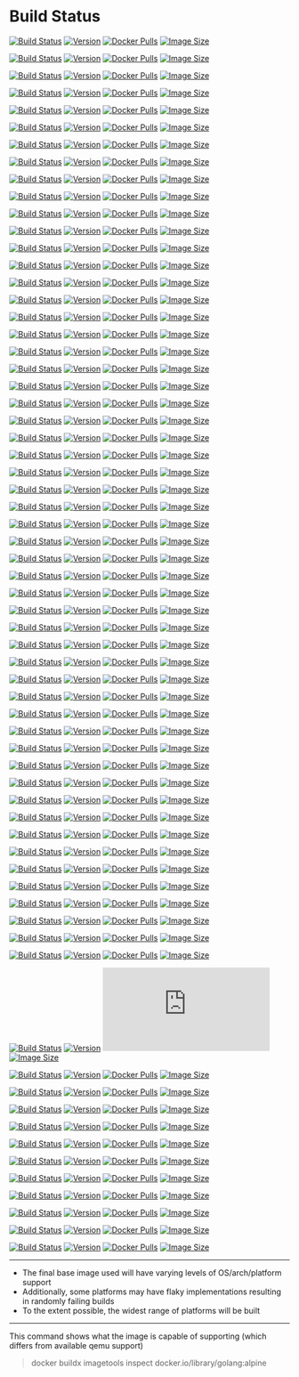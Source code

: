 
# Build Status

[![Build Status](https://github.com/jauderho/dockerfiles/workflows/age/badge.svg)](https://github.com/jauderho/dockerfiles/actions)
[![Version](https://img.shields.io/docker/v/jauderho/age/latest)](https://github.com/FiloSottile/age)
[![Docker Pulls](https://img.shields.io/docker/pulls/jauderho/age)](https://hub.docker.com/r/jauderho/age/)
[![Image Size](https://img.shields.io/docker/image-size/jauderho/age/latest)](https://hub.docker.com/r/jauderho/age/)

[![Build Status](https://github.com/jauderho/dockerfiles/workflows/ali/badge.svg)](https://github.com/jauderho/dockerfiles/actions)
[![Version](https://img.shields.io/docker/v/jauderho/ali/latest)](https://github.com/nakabonne/ali/)
[![Docker Pulls](https://img.shields.io/docker/pulls/jauderho/age)](https://hub.docker.com/r/jauderho/ali/)
[![Image Size](https://img.shields.io/docker/image-size/jauderho/ali/latest)](https://hub.docker.com/r/jauderho/ali/)

[![Build Status](https://github.com/jauderho/dockerfiles/workflows/amass/badge.svg)](https://github.com/jauderho/dockerfiles/actions)
[![Version](https://img.shields.io/docker/v/jauderho/amass/latest)](https://github.com/owasp/amass/)
[![Docker Pulls](https://img.shields.io/docker/pulls/jauderho/age)](https://hub.docker.com/r/jauderho/amass/)
[![Image Size](https://img.shields.io/docker/image-size/jauderho/amass/latest)](https://hub.docker.com/r/jauderho/amass/)

[![Build Status](https://github.com/jauderho/dockerfiles/workflows/ansible/badge.svg)](https://github.com/jauderho/dockerfiles/actions)
[![Version](https://img.shields.io/docker/v/jauderho/ansible/latest)](https://github.com/ansible/ansible/)
[![Docker Pulls](https://img.shields.io/docker/pulls/jauderho/ansible)](https://hub.docker.com/r/jauderho/ansible/)
[![Image Size](https://img.shields.io/docker/image-size/jauderho/ansible/latest)](https://hub.docker.com/r/jauderho/ansible/)

[![Build Status](https://github.com/jauderho/dockerfiles/workflows/bl3auto/badge.svg)](https://github.com/jauderho/dockerfiles/actions)
[![Version](https://img.shields.io/docker/v/jauderho/bl3auto/latest)](https://github.com/jauderho/bl3auto/)
[![Docker Pulls](https://img.shields.io/docker/pulls/jauderho/bl3auto)](https://hub.docker.com/r/jauderho/bl3auto/)
[![Image Size](https://img.shields.io/docker/image-size/jauderho/bl3auto/latest)](https://hub.docker.com/r/jauderho/bl3auto/)

[![Build Status](https://github.com/jauderho/dockerfiles/workflows/black/badge.svg)](https://github.com/jauderho/dockerfiles/actions?query=workflow%3Ablack)
[![Version](https://img.shields.io/docker/v/jauderho/black/latest)](https://github.com/psf/black)
[![Docker Pulls](https://img.shields.io/docker/pulls/jauderho/black)](https://hub.docker.com/r/jauderho/black/)
[![Image Size](https://img.shields.io/docker/image-size/jauderho/black/latest)](https://hub.docker.com/r/jauderho/black/)

[![Build Status](https://github.com/jauderho/dockerfiles/workflows/cf-warp/badge.svg)](https://github.com/jauderho/dockerfiles/actions)
[![Version](https://img.shields.io/docker/v/jauderho/cf-warp/latest)](https://github.com/jauderho/cf-warp/)
[![Docker Pulls](https://img.shields.io/docker/pulls/jauderho/cf-warp)](https://hub.docker.com/r/jauderho/cf-warp/)
[![Image Size](https://img.shields.io/docker/image-size/jauderho/cf-warp/latest)](https://hub.docker.com/r/jauderho/cf-warp/)

[![Build Status](https://github.com/jauderho/dockerfiles/workflows/cloudflared/badge.svg)](https://github.com/jauderho/dockerfiles/actions?query=workflow%3Acloudflared)
[![Version](https://img.shields.io/docker/v/jauderho/cloudflared/latest)](https://github.com/cloudflare/cloudflared)
[![Docker Pulls](https://img.shields.io/docker/pulls/jauderho/cloudflared)](https://hub.docker.com/r/jauderho/cloudflared/)
[![Image Size](https://img.shields.io/docker/image-size/jauderho/cloudflared/latest)](https://hub.docker.com/r/jauderho/cloudflared/)

[![Build Status](https://github.com/jauderho/dockerfiles/workflows/coredns/badge.svg)](https://github.com/jauderho/dockerfiles/actions?query=workflow%3Acoredns)
[![Version](https://img.shields.io/docker/v/jauderho/coredns/latest)](https://github.com/coredns/coredns)
[![Docker Pulls](https://img.shields.io/docker/pulls/jauderho/coredns)](https://hub.docker.com/r/jauderho/coredns/)
[![Image Size](https://img.shields.io/docker/image-size/jauderho/coredns/latest)](https://hub.docker.com/r/jauderho/coredns/)

[![Build Status](https://github.com/jauderho/dockerfiles/workflows/dive/badge.svg)](https://github.com/jauderho/dockerfiles/actions)
[![Version](https://img.shields.io/docker/v/jauderho/dive/latest)](https://github.com/wagoodman/dive)
[![Docker Pulls](https://img.shields.io/docker/pulls/jauderho/dive)](https://hub.docker.com/r/jauderho/dive/)
[![Image Size](https://img.shields.io/docker/image-size/jauderho/dive/latest)](https://hub.docker.com/r/jauderho/dive/)

[![Build Status](https://github.com/jauderho/dockerfiles/workflows/dnscontrol/badge.svg)](https://github.com/jauderho/dockerfiles/actions?query=workflow%3Adnscontrol)
[![Version](https://img.shields.io/docker/v/jauderho/dnscontrol/latest)](https://github.com/StackExchange/dnscontrol)
[![Docker Pulls](https://img.shields.io/docker/pulls/jauderho/dnscontrol)](https://hub.docker.com/r/jauderho/dnscontrol/)
[![Image Size](https://img.shields.io/docker/image-size/jauderho/dnscontrol/latest)](https://hub.docker.com/r/jauderho/dnscontrol/)

[![Build Status](https://github.com/jauderho/dockerfiles/workflows/dnscrypt-proxy/badge.svg)](https://github.com/jauderho/dockerfiles/actions?query=workflow%3Adnscrypt-proxy)
[![Version](https://img.shields.io/docker/v/jauderho/dnscrypt-proxy/latest)](https://github.com/DNSCrypt/dnscrypt-proxy)
[![Docker Pulls](https://img.shields.io/docker/pulls/jauderho/dnscrypt-proxy)](https://hub.docker.com/r/jauderho/dnscrypt-proxy/)
[![Image Size](https://img.shields.io/docker/image-size/jauderho/dnscrypt-proxy/latest)](https://hub.docker.com/r/jauderho/dnscrypt-proxy/)

[![Build Status](https://github.com/jauderho/dockerfiles/workflows/driftctl/badge.svg)](https://github.com/jauderho/dockerfiles/actions)
[![Version](https://img.shields.io/docker/v/jauderho/driftctl/latest)](https://github.com/cloudskiff/driftctl/)
[![Docker Pulls](https://img.shields.io/docker/pulls/jauderho/age)](https://hub.docker.com/r/jauderho/driftctl/)
[![Image Size](https://img.shields.io/docker/image-size/jauderho/driftctl/latest)](https://hub.docker.com/r/jauderho/driftctl/)

[![Build Status](https://github.com/jauderho/dockerfiles/workflows/dry/badge.svg)](https://github.com/jauderho/dockerfiles/actions)
[![Version](https://img.shields.io/docker/v/jauderho/dry/latest)](https://github.com/moncho/dry)
[![Docker Pulls](https://img.shields.io/docker/pulls/jauderho/dry)](https://hub.docker.com/r/jauderho/dry/)
[![Image Size](https://img.shields.io/docker/image-size/jauderho/dry/latest)](https://hub.docker.com/r/jauderho/dry/)

[![Build Status](https://github.com/jauderho/dockerfiles/workflows/dsq/badge.svg)](https://github.com/jauderho/dockerfiles/actions)
[![Version](https://img.shields.io/docker/v/jauderho/dsq/latest)](https://github.com/multiprocessio/dsq)
[![Docker Pulls](https://img.shields.io/docker/pulls/jauderho/dsq)](https://hub.docker.com/r/jauderho/dsq/)
[![Image Size](https://img.shields.io/docker/image-size/jauderho/dsq/latest)](https://hub.docker.com/r/jauderho/dsq/)

[![Build Status](https://github.com/jauderho/dockerfiles/workflows/excalidraw/badge.svg)](https://github.com/jauderho/dockerfiles/actions)
[![Version](https://img.shields.io/docker/v/jauderho/excalidraw/latest)](https://github.com/excalidraw/excalidraw/)
[![Docker Pulls](https://img.shields.io/docker/pulls/jauderho/age)](https://hub.docker.com/r/jauderho/excalidraw/)
[![Image Size](https://img.shields.io/docker/image-size/jauderho/excalidraw/latest)](https://hub.docker.com/r/jauderho/excalidraw/)

[![Build Status](https://github.com/jauderho/dockerfiles/workflows/fq/badge.svg)](https://github.com/jauderho/dockerfiles/actions?query=workflow%3Afq)
[![Version](https://img.shields.io/docker/v/jauderho/fq/latest)](https://github.com/wader/fq)
[![Docker Pulls](https://img.shields.io/docker/pulls/jauderho/fq)](https://hub.docker.com/r/jauderho/fq/)
[![Image Size](https://img.shields.io/docker/image-size/jauderho/fq/latest)](https://hub.docker.com/r/jauderho/fq/)

[![Build Status](https://github.com/jauderho/dockerfiles/workflows/gobgp/badge.svg)](https://github.com/jauderho/dockerfiles/actions)
[![Version](https://img.shields.io/docker/v/jauderho/gobgp/latest)](https://github.com/osrg/gobgp)
[![Docker Pulls](https://img.shields.io/docker/pulls/jauderho/gobgp)](https://hub.docker.com/r/jauderho/gobgp/)
[![Image Size](https://img.shields.io/docker/image-size/jauderho/gobgp/latest)](https://hub.docker.com/r/jauderho/gobgp/)

[![Build Status](https://github.com/jauderho/dockerfiles/workflows/gocannon/badge.svg)](https://github.com/jauderho/dockerfiles/actions)
[![Version](https://img.shields.io/docker/v/jauderho/gocannon/latest)](https://github.com/kffl/gocannon/)
[![Docker Pulls](https://img.shields.io/docker/pulls/jauderho/age)](https://hub.docker.com/r/jauderho/gocannon/)
[![Image Size](https://img.shields.io/docker/image-size/jauderho/gocannon/latest)](https://hub.docker.com/r/jauderho/gocannon/)

[![Build Status](https://github.com/jauderho/dockerfiles/workflows/goplay2/badge.svg)](https://github.com/jauderho/dockerfiles/actions)
[![Version](https://img.shields.io/docker/v/jauderho/goplay2/latest)](https://github.com/openairplay/goplay2/)
[![Docker Pulls](https://img.shields.io/docker/pulls/jauderho/age)](https://hub.docker.com/r/jauderho/goplay2/)
[![Image Size](https://img.shields.io/docker/image-size/jauderho/goplay2/latest)](https://hub.docker.com/r/jauderho/goplay2/)

[![Build Status](https://github.com/jauderho/dockerfiles/workflows/goreplay/badge.svg)](https://github.com/jauderho/dockerfiles/actions)
[![Version](https://img.shields.io/docker/v/jauderho/goreplay/latest)](https://github.com/buger/goreplay)
[![Docker Pulls](https://img.shields.io/docker/pulls/jauderho/goreplay)](https://hub.docker.com/r/jauderho/goreplay/)
[![Image Size](https://img.shields.io/docker/image-size/jauderho/goreplay/latest)](https://hub.docker.com/r/jauderho/goreplay/)

[![Build Status](https://github.com/jauderho/dockerfiles/workflows/gotip/badge.svg)](https://github.com/jauderho/dockerfiles/actions)
[![Version](https://img.shields.io/docker/v/jauderho/gotip/latest)](https://github.com/golang/go/)
[![Docker Pulls](https://img.shields.io/docker/pulls/jauderho/gotip)](https://hub.docker.com/r/jauderho/gotip/)
[![Image Size](https://img.shields.io/docker/image-size/jauderho/gotip/latest)](https://hub.docker.com/r/jauderho/gotip/)

[![Build Status](https://github.com/jauderho/dockerfiles/workflows/hakrawler/badge.svg)](https://github.com/jauderho/dockerfiles/actions)
[![Version](https://img.shields.io/docker/v/jauderho/hakrawler/latest)](https://github.com/hakluke/hakrawler)
[![Docker Pulls](https://img.shields.io/docker/pulls/jauderho/hakrawler)](https://hub.docker.com/r/jauderho/hakrawler/)
[![Image Size](https://img.shields.io/docker/image-size/jauderho/hakrawler/latest)](https://hub.docker.com/r/jauderho/hakrawler/)

[![Build Status](https://github.com/jauderho/dockerfiles/workflows/headscale/badge.svg)](https://github.com/jauderho/dockerfiles/actions)
[![Version](https://img.shields.io/docker/v/jauderho/headscale/latest)](https://github.com/juanfont/headscale/)
[![Docker Pulls](https://img.shields.io/docker/pulls/jauderho/age)](https://hub.docker.com/r/jauderho/headscale/)
[![Image Size](https://img.shields.io/docker/image-size/jauderho/headscale/latest)](https://hub.docker.com/r/jauderho/headscale/)

[![Build Status](https://github.com/jauderho/dockerfiles/workflows/httpie-go/badge.svg)](https://github.com/jauderho/dockerfiles/actions)
[![Version](https://img.shields.io/docker/v/jauderho/httpie-go/latest)](https://github.com/nojima/httpie-go)
[![Docker Pulls](https://img.shields.io/docker/pulls/jauderho/httpie-go)](https://hub.docker.com/r/jauderho/httpie-go/)
[![Image Size](https://img.shields.io/docker/image-size/jauderho/httpie-go/latest)](https://hub.docker.com/r/jauderho/httpie-go/)

[![Build Status](https://github.com/jauderho/dockerfiles/workflows/httprobe/badge.svg)](https://github.com/jauderho/dockerfiles/actions)
[![Version](https://img.shields.io/docker/v/jauderho/httprobe/latest)](https://github.com/tomnomnom/httprobe)
[![Docker Pulls](https://img.shields.io/docker/pulls/jauderho/httprobe)](https://hub.docker.com/r/jauderho/httprobe/)
[![Image Size](https://img.shields.io/docker/image-size/jauderho/httprobe/latest)](https://hub.docker.com/r/jauderho/httprobe/)

[![Build Status](https://github.com/jauderho/dockerfiles/workflows/httpx/badge.svg)](https://github.com/jauderho/dockerfiles/actions)
[![Version](https://img.shields.io/docker/v/jauderho/httpx/latest)](https://github.com/projectdiscovery/httpx)
[![Docker Pulls](https://img.shields.io/docker/pulls/jauderho/httpx)](https://hub.docker.com/r/jauderho/httpx/)
[![Image Size](https://img.shields.io/docker/image-size/jauderho/httpx/latest)](https://hub.docker.com/r/jauderho/httpx/)

[![Build Status](https://github.com/jauderho/dockerfiles/workflows/imapsync/badge.svg)](https://github.com/jauderho/dockerfiles/actions)
[![Version](https://img.shields.io/docker/v/jauderho/imapsync/latest)](https://github.com/imapsync/imapsync/)
[![Docker Pulls](https://img.shields.io/docker/pulls/jauderho/age)](https://hub.docker.com/r/jauderho/imapsync/)
[![Image Size](https://img.shields.io/docker/image-size/jauderho/imapsync/latest)](https://hub.docker.com/r/jauderho/imapsync/)

[![Build Status](https://github.com/jauderho/dockerfiles/workflows/lego/badge.svg)](https://github.com/jauderho/dockerfiles/actions?query=workflow%3Alego)
[![Version](https://img.shields.io/docker/v/jauderho/lego/latest)](https://github.com/go-acme/lego)
[![Docker Pulls](https://img.shields.io/docker/pulls/jauderho/lego)](https://hub.docker.com/r/jauderho/lego/)
[![Image Size](https://img.shields.io/docker/image-size/jauderho/lego/latest)](https://hub.docker.com/r/jauderho/lego/)

[![Build Status](https://github.com/jauderho/dockerfiles/workflows/log4j-scan/badge.svg)](https://github.com/jauderho/dockerfiles/actions?query=workflow%3Alog4j-scan)
[![Version](https://img.shields.io/docker/v/jauderho/log4j-scan/latest)](https://github.com/fullhunt/log4j-scan)
[![Docker Pulls](https://img.shields.io/docker/pulls/jauderho/log4j-scan)](https://hub.docker.com/r/jauderho/log4j-scan/)
[![Image Size](https://img.shields.io/docker/image-size/jauderho/log4j-scan/latest)](https://hub.docker.com/r/jauderho/log4j-scan/)

[![Build Status](https://github.com/jauderho/dockerfiles/workflows/logmepwn/badge.svg)](https://github.com/jauderho/dockerfiles/actions?query=workflow%3Alogmepwn)
[![Version](https://img.shields.io/docker/v/jauderho/logmepwn/latest)](https://github.com/0xInfection/logmepwn)
[![Docker Pulls](https://img.shields.io/docker/pulls/jauderho/logmepwn)](https://hub.docker.com/r/jauderho/logmepwn/)
[![Image Size](https://img.shields.io/docker/image-size/jauderho/logmepwn/latest)](https://hub.docker.com/r/jauderho/logmepwn/)

[![Build Status](https://github.com/jauderho/dockerfiles/workflows/lpar2rrd/badge.svg)](https://github.com/jauderho/dockerfiles/actions)
[![Version](https://img.shields.io/docker/v/jauderho/lpar2rrd/latest)](https://github.com/xorux/lpar2rrd)
[![Docker Pulls](https://img.shields.io/docker/pulls/jauderho/lpar2rrd)](https://hub.docker.com/r/jauderho/lpar2rrd/)
[![Image Size](https://img.shields.io/docker/image-size/jauderho/lpar2rrd/latest)](https://hub.docker.com/r/jauderho/lpar2rrd/)

[![Build Status](https://github.com/jauderho/dockerfiles/workflows/miller/badge.svg)](https://github.com/jauderho/dockerfiles/actions)
[![Version](https://img.shields.io/docker/v/jauderho/miller/latest)](https://github.com/johnkerl/miller)
[![Docker Pulls](https://img.shields.io/docker/pulls/jauderho/miller)](https://hub.docker.com/r/jauderho/miller/)
[![Image Size](https://img.shields.io/docker/image-size/jauderho/miller/latest)](https://hub.docker.com/r/jauderho/miller/)

[![Build Status](https://github.com/jauderho/dockerfiles/workflows/nebula/badge.svg)](https://github.com/jauderho/dockerfiles/actions)
[![Version](https://img.shields.io/docker/v/jauderho/nebula/latest)](https://github.com/slackhq/nebula/)
[![Docker Pulls](https://img.shields.io/docker/pulls/jauderho/age)](https://hub.docker.com/r/jauderho/nebula/)
[![Image Size](https://img.shields.io/docker/image-size/jauderho/nebula/latest)](https://hub.docker.com/r/jauderho/nebula/)

[![Build Status](https://github.com/jauderho/dockerfiles/workflows/netmaker/badge.svg)](https://github.com/jauderho/dockerfiles/actions)
[![Version](https://img.shields.io/docker/v/jauderho/netmaker/latest)](https://github.com/gravitl/netmaker/)
[![Docker Pulls](https://img.shields.io/docker/pulls/jauderho/age)](https://hub.docker.com/r/jauderho/netmaker/)
[![Image Size](https://img.shields.io/docker/image-size/jauderho/netmaker/latest)](https://hub.docker.com/r/jauderho/netmaker/)

[![Build Status](https://github.com/jauderho/dockerfiles/workflows/nginx-distroless/badge.svg)](https://github.com/jauderho/dockerfiles/actions)
[![Version](https://img.shields.io/docker/v/jauderho/nginx-distroless/latest)](https://github.com/nginx/nginx)
[![Docker Pulls](https://img.shields.io/docker/pulls/jauderho/nginx-distroless)](https://hub.docker.com/r/jauderho/nginx-distroless/)
[![Image Size](https://img.shields.io/docker/image-size/jauderho/nginx-distroless/latest)](https://hub.docker.com/r/jauderho/nginx-distroless/)

[![Build Status](https://github.com/jauderho/dockerfiles/workflows/nginx-quic/badge.svg)](https://github.com/jauderho/dockerfiles/actions)
[![Version](https://img.shields.io/docker/v/jauderho/nginx-quic/latest)](https://hg.nginx.org/nginx-quic/)
[![Docker Pulls](https://img.shields.io/docker/pulls/jauderho/nginx-quic)](https://hub.docker.com/r/jauderho/nginx-quic/)
[![Image Size](https://img.shields.io/docker/image-size/jauderho/nginx-quic/latest)](https://hub.docker.com/r/jauderho/nginx-quic/)

[![Build Status](https://github.com/jauderho/dockerfiles/workflows/nginx/badge.svg)](https://github.com/jauderho/dockerfiles/actions)
[![Version](https://img.shields.io/docker/v/jauderho/nginx/latest)](https://github.com/nginx/nginx)
[![Docker Pulls](https://img.shields.io/docker/pulls/jauderho/nginx)](https://hub.docker.com/r/jauderho/nginx/)
[![Image Size](https://img.shields.io/docker/image-size/jauderho/nginx/latest)](https://hub.docker.com/r/jauderho/nginx/)

[![Build Status](https://github.com/jauderho/dockerfiles/workflows/ntfy/badge.svg)](https://github.com/jauderho/dockerfiles/actions?query=workflow%3Antfy)
[![Version](https://img.shields.io/docker/v/jauderho/ntfy/latest)](https://github.com/binwiederhier/ntfy)
[![Docker Pulls](https://img.shields.io/docker/pulls/jauderho/ntfy)](https://hub.docker.com/r/jauderho/ntfy/)
[![Image Size](https://img.shields.io/docker/image-size/jauderho/ntfy/latest)](https://hub.docker.com/r/jauderho/ntfy/)

[![Build Status](https://github.com/jauderho/dockerfiles/workflows/octosql/badge.svg)](https://github.com/jauderho/dockerfiles/actions)
[![Version](https://img.shields.io/docker/v/jauderho/octosql/latest)](https://github.com/cube2222/octosql/)
[![Docker Pulls](https://img.shields.io/docker/pulls/jauderho/age)](https://hub.docker.com/r/jauderho/octosql/)
[![Image Size](https://img.shields.io/docker/image-size/jauderho/octosql/latest)](https://hub.docker.com/r/jauderho/octosql/)

[![Build Status](https://github.com/jauderho/dockerfiles/workflows/onetun/badge.svg)](https://github.com/jauderho/dockerfiles/actions)
[![Version](https://img.shields.io/docker/v/jauderho/onetun/latest)](https://github.com/aramperes/onetun/)
[![Docker Pulls](https://img.shields.io/docker/pulls/jauderho/age)](https://hub.docker.com/r/jauderho/onetun/)
[![Image Size](https://img.shields.io/docker/image-size/jauderho/onetun/latest)](https://hub.docker.com/r/jauderho/onetun/)

[![Build Status](https://github.com/jauderho/dockerfiles/workflows/pia-wg/badge.svg)](https://github.com/jauderho/dockerfiles/actions?query=workflow%3Apia-wg)
[![Version](https://img.shields.io/docker/v/jauderho/pia-wg/latest)](https://github.com/jauderho/pia-wg)
[![Docker Pulls](https://img.shields.io/docker/pulls/jauderho/pia-wg)](https://hub.docker.com/r/jauderho/pia-wg/)
[![Image Size](https://img.shields.io/docker/image-size/jauderho/pia-wg/latest)](https://hub.docker.com/r/jauderho/pia-wg/)

[![Build Status](https://github.com/jauderho/dockerfiles/workflows/prettier/badge.svg)](https://github.com/jauderho/dockerfiles/actions)
[![Version](https://img.shields.io/docker/v/jauderho/prettier/latest)](https://github.com/prettier/prettier/)
[![Docker Pulls](https://img.shields.io/docker/pulls/jauderho/age)](https://hub.docker.com/r/jauderho/prettier/)
[![Image Size](https://img.shields.io/docker/image-size/jauderho/prettier/latest)](https://hub.docker.com/r/jauderho/prettier/)

[![Build Status](https://github.com/jauderho/dockerfiles/workflows/pwru/badge.svg)](https://github.com/jauderho/dockerfiles/actions)
[![Version](https://img.shields.io/docker/v/jauderho/pwru/latest)](https://github.com/cilium/pwru)
[![Docker Pulls](https://img.shields.io/docker/pulls/jauderho/pwru)](https://hub.docker.com/r/jauderho/pwru/)
[![Image Size](https://img.shields.io/docker/image-size/jauderho/pwru/latest)](https://hub.docker.com/r/jauderho/pwru/)

[![Build Status](https://github.com/jauderho/dockerfiles/workflows/rclone/badge.svg)](https://github.com/jauderho/dockerfiles/actions)
[![Version](https://img.shields.io/docker/v/jauderho/rclone/latest)](https://github.com/rclone/rclone)
[![Docker Pulls](https://img.shields.io/docker/pulls/jauderho/rclone)](https://hub.docker.com/r/jauderho/rclone/)
[![Image Size](https://img.shields.io/docker/image-size/jauderho/rclone/latest)](https://hub.docker.com/r/jauderho/rclone/)

[![Build Status](https://github.com/jauderho/dockerfiles/workflows/rustybgp/badge.svg)](https://github.com/jauderho/dockerfiles/actions)
[![Version](https://img.shields.io/docker/v/jauderho/rustybgp/latest)](https://github.com/osrg/rustybgp/)
[![Docker Pulls](https://img.shields.io/docker/pulls/jauderho/age)](https://hub.docker.com/r/jauderho/rustybgp/)
[![Image Size](https://img.shields.io/docker/image-size/jauderho/rustybgp/latest)](https://hub.docker.com/r/jauderho/rustybgp/)

[![Build Status](https://github.com/jauderho/dockerfiles/workflows/sftpd/badge.svg)](https://github.com/jauderho/dockerfiles/actions?query=workflow%3Asftpd)
[![Version](https://img.shields.io/docker/v/jauderho/sftpd/latest)](https://github.com/openssh/openssh-portable)
[![Docker Pulls](https://img.shields.io/docker/pulls/jauderho/sftpd)](https://hub.docker.com/r/jauderho/sftpd/)
[![Image Size](https://img.shields.io/docker/image-size/jauderho/sftpd/latest)](https://hub.docker.com/r/jauderho/sftpd/)

[![Build Status](https://github.com/jauderho/dockerfiles/workflows/spicedb/badge.svg)](https://github.com/jauderho/dockerfiles/actions)
[![Version](https://img.shields.io/docker/v/jauderho/spicedb/latest)](https://github.com/authzed/spicedb/)
[![Docker Pulls](https://img.shields.io/docker/pulls/jauderho/age)](https://hub.docker.com/r/jauderho/spicedb/)
[![Image Size](https://img.shields.io/docker/image-size/jauderho/spicedb/latest)](https://hub.docker.com/r/jauderho/spicedb/)

[![Build Status](https://github.com/jauderho/dockerfiles/workflows/ssh-audit/badge.svg)](https://github.com/jauderho/dockerfiles/actions?query=workflow%3Assh-audit)
[![Version](https://img.shields.io/docker/v/jauderho/ssh-audit/latest)](https://github.com/jtesta/ssh-audit)
[![Docker Pulls](https://img.shields.io/docker/pulls/jauderho/ssh-audit)](https://hub.docker.com/r/jauderho/ssh-audit/)
[![Image Size](https://img.shields.io/docker/image-size/jauderho/ssh-audit/latest)](https://hub.docker.com/r/jauderho/ssh-audit/)

[![Build Status](https://github.com/jauderho/dockerfiles/workflows/sslyze/badge.svg)](https://github.com/jauderho/dockerfiles/actions?query=workflow%3Asslyze)
[![Version](https://img.shields.io/docker/v/jauderho/sslyze/latest)](https://github.com/nabla-c0d3/sslyze)
[![Docker Pulls](https://img.shields.io/docker/pulls/jauderho/sslyze)](https://hub.docker.com/r/jauderho/sslyze/)
[![Image Size](https://img.shields.io/docker/image-size/jauderho/sslyze/latest)](https://hub.docker.com/r/jauderho/sslyze/)

[![Build Status](https://github.com/jauderho/dockerfiles/workflows/stor2rrd/badge.svg)](https://github.com/jauderho/dockerfiles/actions)
[![Version](https://img.shields.io/docker/v/jauderho/stor2rrd/latest)](https://github.com/xorux/stor2rrd)
[![Docker Pulls](https://img.shields.io/docker/pulls/jauderho/stor2rrd)](https://hub.docker.com/r/jauderho/stor2rrd/)
[![Image Size](https://img.shields.io/docker/image-size/jauderho/stor2rrd/latest)](https://hub.docker.com/r/jauderho/stor2rrd/)

[![Build Status](https://github.com/jauderho/dockerfiles/workflows/subfinder/badge.svg)](https://github.com/jauderho/dockerfiles/actions)
[![Version](https://img.shields.io/docker/v/jauderho/subfinder/latest)](https://github.com/projectdiscovery/subfinder)
[![Docker Pulls](https://img.shields.io/docker/pulls/jauderho/subfinder)](https://hub.docker.com/r/jauderho/subfinder/)
[![Image Size](https://img.shields.io/docker/image-size/jauderho/subfinder/latest)](https://hub.docker.com/r/jauderho/subfinder/)

[![Build Status](https://github.com/jauderho/dockerfiles/workflows/tailscale/badge.svg)](https://github.com/jauderho/dockerfiles/actions?query=workflow%3Atailscale)
[![Version](https://img.shields.io/docker/v/jauderho/tailscale/latest)](https://hub.docker.com/r/jauderho/tailscale/)
[![Docker Pulls](https://img.shields.io/docker/pulls/jauderho/tailscale)](https://hub.docker.com/r/jauderho/tailscale/)
[![Image Size](https://img.shields.io/docker/image-size/jauderho/tailscale/latest)](https://hub.docker.com/r/jauderho/tailscale/)

[![Build Status](https://github.com/jauderho/dockerfiles/workflows/terraform/badge.svg)](https://github.com/jauderho/dockerfiles/actions)
[![Version](https://img.shields.io/docker/v/jauderho/terraform/latest)](https://github.com/hashicorp/terraform)
[![Docker Pulls](https://img.shields.io/docker/pulls/jauderho/terraform)](https://hub.docker.com/r/jauderho/terraform/)
[![Image Size](https://img.shields.io/docker/image-size/jauderho/terraform/latest)](https://hub.docker.com/r/jauderho/terraform/)

[![Build Status](https://github.com/jauderho/dockerfiles/workflows/testssl.sh/badge.svg)](https://github.com/jauderho/dockerfiles/actions)
[![Version](https://img.shields.io/docker/v/jauderho/testssl.sh/latest)](https://github.com/drwetter/testssl.sh)
[![Docker Pulls](https://img.shields.io/docker/pulls/jauderho/testssl.sh)](https://hub.docker.com/r/jauderho/testssl.sh/)
[![Image Size](https://img.shields.io/docker/image-size/jauderho/testssl.sh/latest)](https://hub.docker.com/r/jauderho/testssl.sh/)

[![Build Status](https://github.com/jauderho/dockerfiles/workflows/textql/badge.svg)](https://github.com/jauderho/dockerfiles/actions)
[![Version](https://img.shields.io/docker/v/jauderho/textql/latest)](https://github.com/dinedal/textql)
[![Docker Pulls](https://img.shields.io/docker/pulls/jauderho/textql)](https://hub.docker.com/r/jauderho/textql/)
[![Image Size](https://img.shields.io/docker/image-size/jauderho/textql/latest)](https://hub.docker.com/r/jauderho/textql/)

[![Build Status](https://github.com/jauderho/dockerfiles/workflows/tftpd/badge.svg)](https://github.com/jauderho/dockerfiles/actions?query=workflow%3Atftpd)
[![Version](https://img.shields.io/docker/v/jauderho/tftpd/latest)](https://github.com/kalaksi/docker-tftpd)
[![Docker Pulls](https://img.shields.io/docker/pulls/jauderho/tftpd)](https://hub.docker.com/r/jauderho/tftpd/)
[![Image Size](https://img.shields.io/docker/image-size/jauderho/tftpd/latest)](https://hub.docker.com/r/jauderho/tftpd/)

[![Build Status](https://github.com/jauderho/dockerfiles/workflows/toxiproxy/badge.svg)](https://github.com/jauderho/dockerfiles/actions?query=workflow%3Atoxiproxy)
[![Version](https://img.shields.io/docker/v/jauderho/toxiproxy/latest)](https://github.com/shopify/toxiproxy)
[![Docker Pulls](https://img.shields.io/docker/pulls/jauderho/toxiproxy)](https://hub.docker.com/r/jauderho/toxiproxy/)
[![Image Size](https://img.shields.io/docker/image-size/jauderho/toxiproxy/latest)](https://hub.docker.com/r/jauderho/toxiproxy/)

[![Build Status](https://github.com/jauderho/dockerfiles/workflows/trufflehog/badge.svg)](https://github.com/jauderho/dockerfiles/actions)
[![Version](https://img.shields.io/docker/v/jauderho/trufflehog/latest)](https://github.com/trufflesecurity/trufflehog/)
[![Docker Pulls](https://img.shields.io/docker/pulls/jauderho/age)](https://hub.docker.com/r/jauderho/trufflehog/)
[![Image Size](https://img.shields.io/docker/image-size/jauderho/trufflehog/latest)](https://hub.docker.com/r/jauderho/trufflehog/)

[![Build Status](https://github.com/jauderho/dockerfiles/workflows/vegeta/badge.svg)](https://github.com/jauderho/dockerfiles/actions)
[![Version](https://img.shields.io/docker/v/jauderho/vegeta/latest)](https://github.com/tsenart/vegeta/)
[![Docker Pulls](https://img.shields.io/docker/pulls/jauderho/age)](https://hub.docker.com/r/jauderho/vegeta/)
[![Image Size](https://img.shields.io/docker/image-size/jauderho/vegeta/latest)](https://hub.docker.com/r/jauderho/vegeta/)

[![Build Status](https://github.com/jauderho/dockerfiles/workflows/visidata/badge.svg)](https://github.com/jauderho/dockerfiles/actions)
[![Version](https://img.shields.io/docker/v/jauderho/visidata/latest)](https://github.com/saulpw/visidata/)
[![Docker Pulls](https://img.shields.io/docker/pulls/jauderho/age)](https://hub.docker.com/r/jauderho/visidata/)
[![Image Size](https://img.shields.io/docker/image-size/jauderho/visidata/latest)](https://hub.docker.com/r/jauderho/visidata/)

[![Build Status](https://github.com/jauderho/dockerfiles/workflows/wuzz/badge.svg)](https://github.com/jauderho/dockerfiles/actions)
[![Version](https://img.shields.io/docker/v/jauderho/wuzz/latest)](https://github.com/asciimoo/wuzz/)
[![Docker Pulls](https://img.shields.io/docker/pulls/jauderho/age)](https://hub.docker.com/r/jauderho/wuzz/)
[![Image Size](https://img.shields.io/docker/image-size/jauderho/wuzz/latest)](https://hub.docker.com/r/jauderho/wuzz/)

[![Build Status](https://github.com/jauderho/dockerfiles/workflows/yggdrasil-go/badge.svg)](https://github.com/jauderho/dockerfiles/actions)
[![Version](https://img.shields.io/docker/v/jauderho/yggdrasil-go/latest)](https://github.com/yggdrasil-network/yggdrasil-go/)
[![Docker Pulls](https://img.shields.io/docker/pulls/jauderho/age)](https://hub.docker.com/r/jauderho/yggdrasil-go/)
[![Image Size](https://img.shields.io/docker/image-size/jauderho/yggdrasil-go/latest)](https://hub.docker.com/r/jauderho/yggdrasil-go/)

[![Build Status](https://github.com/jauderho/dockerfiles/workflows/youtube-dl/badge.svg)](https://github.com/jauderho/dockerfiles/actions?query=workflow%3Ayoutube-dl)
[![Version](https://img.shields.io/docker/v/jauderho/youtube-dl/latest)](https://github.com/ytdl-org/youtube-dl)
[![Docker Pulls](https://img.shields.io/docker/pulls/jauderho/youtube-dl)](https://hub.docker.com/r/jauderho/youtube-dl/)
[![Image Size](https://img.shields.io/docker/image-size/jauderho/youtube-dl/latest)](https://hub.docker.com/r/jauderho/youtube-dl/)

[![Build Status](https://github.com/jauderho/dockerfiles/workflows/yt-dlp/badge.svg)](https://github.com/jauderho/dockerfiles/actions?query=workflow%3Ayt-dlp)
[![Version](https://img.shields.io/docker/v/jauderho/yt-dlp/latest)](https://github.com/yt-dlp/yt-dlp)
[![Docker Pulls](https://img.shields.io/docker/pulls/jauderho/yt-dlp)](https://hub.docker.com/r/jauderho/yt-dlp/)
[![Image Size](https://img.shields.io/docker/image-size/jauderho/yt-dlp/latest)](https://hub.docker.com/r/jauderho/yt-dlp/)

[![Build Status](https://github.com/jauderho/dockerfiles/workflows/zola/badge.svg)](https://github.com/jauderho/dockerfiles/actions)
[![Version](https://img.shields.io/docker/v/jauderho/zola/latest)](https://github.com/getzola/zola/)
[![Docker Pulls](https://img.shields.io/docker/pulls/jauderho/age)](https://hub.docker.com/r/jauderho/zola/)
[![Image Size](https://img.shields.io/docker/image-size/jauderho/zola/latest)](https://hub.docker.com/r/jauderho/zola/)

---

- The final base image used will have varying levels of OS/arch/platform support
- Additionally, some platforms may have flaky implementations resulting in randomly failing builds 
- To the extent possible, the widest range of platforms will be built

---

This command shows what the image is capable of supporting (which differs from available qemu support)

> docker buildx imagetools inspect docker.io/library/golang:alpine
